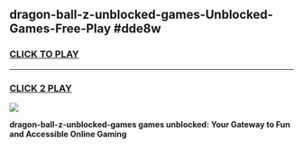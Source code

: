 
## dragon-ball-z-unblocked-games-Unblocked-Games-Free-Play #dde8w
<h3>
<a href="https://us.freeplayer.one?title=dragon-ball-z-unblocked-games&ref=9M">CLICK TO PLAY</a></h3>
<hr>

<h3>
<a href="https://us.freeplayer.one?title=dragon-ball-z-unblocked-games&ref=9M">CLICK 2 PLAY</a>
  
</h3>

<a href="https://us.freeplayer.one?title=dragon-ball-z-unblocked-games&ref=9M"><img src="https://clearcache.store/games.png"></a>


**dragon-ball-z-unblocked-games games unblocked: Your Gateway to Fun and Accessible Online Gaming**
